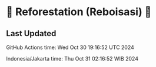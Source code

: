 
# 🌳 Reforestation (Reboisasi) 🌲

## Last Updated

GitHub Actions time: Wed Oct 30 19:16:52 UTC 2024

Indonesia/Jakarta time: Thu Oct 31 02:16:52 WIB 2024
